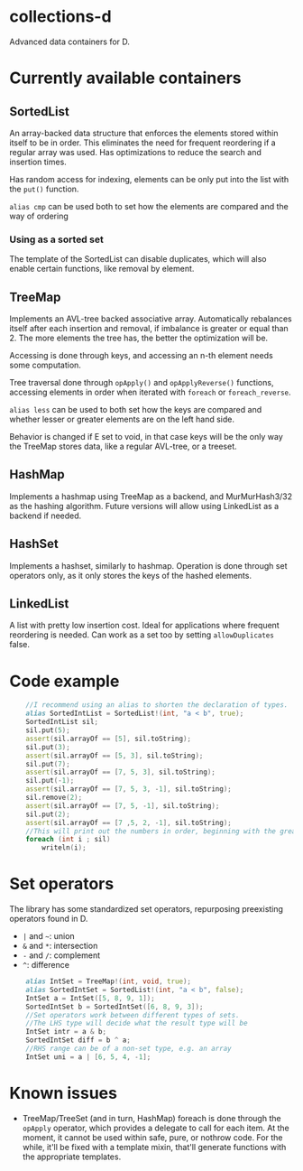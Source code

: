 # collections-d
Advanced data containers for D.

# Currently available containers

## SortedList

An array-backed data structure that enforces the elements stored within itself to be in order. This eliminates the need for frequent
reordering if a regular array was used. Has optimizations to reduce the search and insertion times.

Has random access for indexing, elements can be only put into the list with the `put()` function.

`alias cmp` can be used both to set how the elements are compared and the way of ordering

### Using as a sorted set

The template of the SortedList can disable duplicates, which will also enable certain functions, like removal by element.

## TreeMap

Implements an AVL-tree backed associative array. Automatically rebalances itself after each insertion and removal, if imbalance is 
greater or equal than 2. The more elements the tree has, the better the optimization will be.

Accessing is done through keys, and accessing an n-th element needs some computation.

Tree traversal done through `opApply()` and `opApplyReverse()` functions, accessing elements in order when iterated with `foreach`
or `foreach_reverse`.

`alias less` can be used to both set how the keys are compared and whether lesser or greater elements are on the left hand side.

Behavior is changed if E set to void, in that case keys will be the only way the TreeMap stores data, like a regular AVL-tree, or a
treeset.

## HashMap

Implements a hashmap using TreeMap as a backend, and MurMurHash3/32 as the hashing algorithm. Future versions will allow using 
LinkedList as a backend if needed.

## HashSet

Implements a hashset, similarly to hashmap. Operation is done through set operators only, as it only stores the keys of the hashed
elements.

## LinkedList

A list with pretty low insertion cost. Ideal for applications where frequent reordering is needed. Can work as a set too by setting
`allowDuplicates` false.

# Code example

```D
    //I recommend using an alias to shorten the declaration of types.
    alias SortedIntList = SortedList!(int, "a < b", true);
    SortedIntList sil;
	sil.put(5);
	assert(sil.arrayOf == [5], sil.toString);
	sil.put(3);
	assert(sil.arrayOf == [5, 3], sil.toString);
	sil.put(7);
	assert(sil.arrayOf == [7, 5, 3], sil.toString);
	sil.put(-1);
	assert(sil.arrayOf == [7, 5, 3, -1], sil.toString);
	sil.remove(2);
	assert(sil.arrayOf == [7, 5, -1], sil.toString);
	sil.put(2);
	assert(sil.arrayOf == [7 ,5, 2, -1], sil.toString);
    //This will print out the numbers in order, beginning with the greatest
    foreach (int i ; sil)
        writeln(i);
```

# Set operators

The library has some standardized set operators, repurposing preexisting operators found in D.

* `|` and `~`: union
* `&` and `*`: intersection
* `-` and `/`: complement
* `^`: difference

```D
    alias IntSet = TreeMap!(int, void, true);
    alias SortedIntSet = SortedList!(int, "a < b", false);
    IntSet a = IntSet([5, 8, 9, 1]);
    SortedIntSet b = SortedIntSet([6, 8, 9, 3]);
    //Set operators work between different types of sets.
    //The LHS type will decide what the result type will be
    IntSet intr = a & b;
    SortedIntSet diff = b ^ a;
    //RHS range can be of a non-set type, e.g. an array
    IntSet uni = a | [6, 5, 4, -1];
```

# Known issues

* TreeMap/TreeSet (and in turn, HashMap) foreach is done through the `opApply` operator, which provides a delegate to call for each 
item. At the moment, it cannot be used within safe, pure, or nothrow code. For the while, it'll be fixed with a template mixin, that'll
generate functions with the appropriate templates.